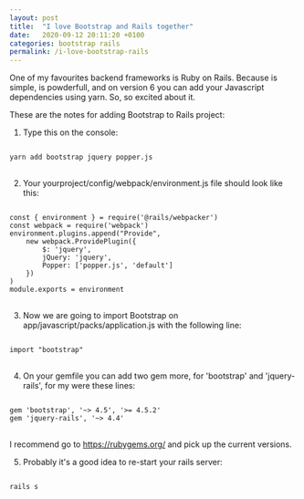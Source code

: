 ```yaml
---
layout: post
title:  "I love Bootstrap and Rails together"
date:   2020-09-12 20:11:20 +0100
categories: bootstrap rails 
permalink: /i-love-bootstrap-rails
---
```


One of my favourites backend frameworks is Ruby on Rails. Because is simple, is powderfull, and on version 6 you can add your Javascript dependencies using yarn. So, so excited about it.

These are the notes for adding Bootstrap to Rails project:

1. Type this on the console:

<pre>
<code>
yarn add bootstrap jquery popper.js
</code>
</pre>


2. Your yourproject/config/webpack/environment.js file should look like this:

<pre>
<code>
const { environment } = require('@rails/webpacker')
const webpack = require('webpack')
environment.plugins.append("Provide", 
    new webpack.ProvidePlugin({
        $: 'jquery',
        jQuery: 'jquery',
        Popper: ['popper.js', 'default']
    })
)
module.exports = environment
</code>
</pre>

3. Now we are going to import Bootstrap on app/javascript/packs/application.js with the following line:

<pre>
<code>
import "bootstrap"
</code>
</pre>


4. On your gemfile you can add two gem more, for 'bootstrap' and 'jquery-rails', for my were these lines:

<pre>
<code>
gem 'bootstrap', '~> 4.5', '>= 4.5.2'
gem 'jquery-rails', '~> 4.4'
</code>
</pre>

I recommend go to https://rubygems.org/ and pick up the current versions.

5. Probably it's a good idea to re-start your rails server:

<pre>
<code>
rails s
</code>
</pre>
